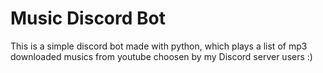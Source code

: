 # Music Discord Bot
This is a simple discord bot made with python, which plays a list of mp3 downloaded musics from youtube choosen by my Discord server users :)
